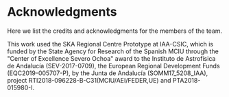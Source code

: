 # Acknowledgments

Here we list the credits and acknowledgments for the members of the team.

This work used the SKA Regional Centre Prototype at IAA-CSIC, which is funded by the State Agency for Research of the Spanish MCIU through the "Center of Excellence Severo Ochoa" award to the Instituto de Astrofísica de Andalucía (SEV-2017-0709), the European Regional Development Funds (EQC2019-005707-P), by the Junta de Andalucía (SOMM17_5208_IAA), project RTI2018-096228-B-C31(MCIU/AEI/FEDER,UE) and PTA2018-015980-I.
